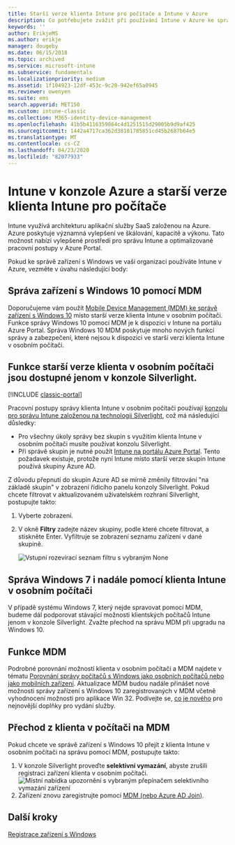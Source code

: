 ```yaml
---
title: Starší verze klienta Intune pro počítače a Intune v Azure
description: Co potřebujete zvážit při používání Intune v Azure ke správě zařízení s Windows ve vaší organizaci.
keywords: ''
author: ErikjeMS
ms.author: erikje
manager: dougeby
ms.date: 06/15/2018
ms.topic: archived
ms.service: microsoft-intune
ms.subservice: fundamentals
ms.localizationpriority: medium
ms.assetid: 1f104923-12df-453c-9c20-942ef65a0945
ms.reviewer: owenyen
ms.suite: ems
search.appverid: MET150
ms.custom: intune-classic
ms.collection: M365-identity-device-management
ms.openlocfilehash: 41b5b4116359864c4d1251515d29005b9d9af425
ms.sourcegitcommit: 1442a4717ca362d38101785851cd45b2687b64e5
ms.translationtype: MT
ms.contentlocale: cs-CZ
ms.lasthandoff: 04/23/2020
ms.locfileid: "82077933"
---
```

# <a name="intune-on-azure-console-and-legacy-intune-pc-client"></a>Intune v konzole Azure a starší verze klienta Intune pro počítače

Intune využívá architekturu aplikační služby SaaS založenou na Azure. Azure poskytuje významná vylepšení ve škálování, kapacitě a výkonu. Tato možnost nabízí vylepšené prostředí pro správu Intune a optimalizované pracovní postupy v Azure Portal. 

Pokud ke správě zařízení s Windows ve vaší organizaci používáte Intune v Azure, vezměte v úvahu následující body:

## <a name="manage-windows-10-devices-by-using-mdm"></a>Správa zařízení s Windows 10 pomocí MDM

Doporučujeme vám použít [Mobile Device Management (MDM) ke správě zařízení s Windows 10](../configuration/device-restrictions-windows-10.md) místo starší verze klienta Intune v osobním počítači. Funkce správy Windows 10 pomocí MDM je k dispozici v Intune na portálu Azure Portal. Správa Windows 10 MDM poskytuje mnoho nových funkcí správy a zabezpečení, které nejsou k dispozici ve starší verzi klienta Intune v osobním počítači.

## <a name="legacy-pc-client-features-are-only-available-in-the-silverlight-console"></a>Funkce starší verze klienta v osobním počítači jsou dostupné jenom v konzole Silverlight.

[!INCLUDE [classic-portal](../includes/classic-portal.md)]

Pracovní postupy správy klienta Intune v osobním počítači používají [konzolu pro správu Intune založenou na technologii Silverlight](https://manage.microsoft.com/), což má následující důsledky:

- Pro všechny úkoly správy bez skupin s využitím klienta Intune v osobním počítači musíte používat konzolu Silverlight.
- Při správě skupin je nutné použít [Intune na portálu Azure Portal](https://portal.azure.com/). Tento požadavek existuje, protože nyní Intune místo starší verze skupin Intune používá skupiny Azure AD. 

Z důvodu přepnutí do skupin Azure AD se mírně změnily filtrování "na základě skupin" v zobrazení řídicího panelu konzoly Silverlight. Pokud chcete filtrovat v aktualizovaném uživatelském rozhraní Silverlight, postupujte takto:

1. Vyberte zobrazení.
2. V okně **Filtry** zadejte název skupiny, podle které chcete filtrovat, a stiskněte Enter. Vyfiltruje se zobrazení seznamu zařízení v dané skupině.

   ![Vstupní rozevírací seznam filtru s vybraným None](./media/intune-legacy-pc-client/image01.png)


## <a name="continue-to-manage-windows-7-by-using-intune-pc-client"></a>Správa Windows 7 i nadále pomocí klienta Intune v osobním počítači

V případě systému Windows 7, který nejde spravovat pomocí MDM, budeme dál podporovat stávající možnosti klientských počítačů Intune jenom v konzole Silverlight. Zvažte přechod na správu MDM při upgradu na Windows 10.

## <a name="mdm-capabilities"></a>Funkce MDM

Podrobné porovnání možností klienta v osobním počítači a MDM najdete v tématu [Porovnání správy počítačů s Windows jako osobních počítačů nebo jako mobilních zařízení](pc-management-comparison.md). Aktualizace MDM budou nadále přinášet nové možnosti správy zařízení s Windows 10 zaregistrovaných v MDM včetně vyhodnocení možnosti pro aplikace Win 32. Podívejte se, [co je nového](whats-new.md) pro nejnovější doplňky pro vydání služby.

## <a name="switch-from-pc-client-to-mdm"></a>Přechod z klienta v počítači na MDM

Pokud chcete ve správě zařízení s Windows 10 přejít z klienta Intune v osobním počítači na správu pomocí MDM, postupujte takto:

1. V konzole Silverlight proveďte **selektivní vymazání**, abyste zrušili registraci zařízení klienta v osobním počítači.
  ![Místní nabídka upozornění s vybraným přepínačem selektivního vymazání zařízení](./media/intune-legacy-pc-client/image02.png)
2. Zařízení znovu zaregistrujte pomocí [MDM (nebo Azure AD Join)](../enrollment/windows-enroll.md).

## <a name="next-steps"></a>Další kroky
[Registrace zařízení s Windows](../enrollment/windows-enroll.md)

